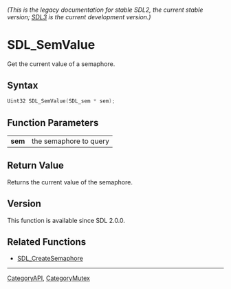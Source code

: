 ###### (This is the legacy documentation for stable SDL2, the current stable version; [SDL3](https://wiki.libsdl.org/SDL3/) is the current development version.)
# SDL_SemValue

Get the current value of a semaphore.

## Syntax

```c
Uint32 SDL_SemValue(SDL_sem * sem);

```

## Function Parameters

|             |                        |
| ----------- | ---------------------- |
| **sem**     | the semaphore to query |

## Return Value

Returns the current value of the semaphore.

## Version

This function is available since SDL 2.0.0.

## Related Functions

* [SDL_CreateSemaphore](SDL_CreateSemaphore)

----
[CategoryAPI](CategoryAPI), [CategoryMutex](CategoryMutex)

